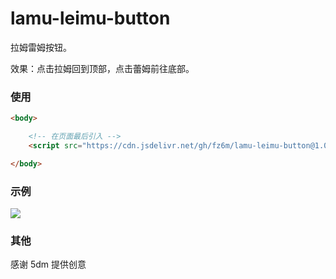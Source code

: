 # lamu-leimu-button

拉姆雷姆按钮。

效果：点击拉姆回到顶部，点击蕾姆前往底部。

### 使用

```html
<body>

    <!-- 在页面最后引入 -->
    <script src="https://cdn.jsdelivr.net/gh/fz6m/lamu-leimu-button@1.0/dist/lamu-leimu.min.js"></script>

</body>
```

### 示例
![](https://cdn.jsdelivr.net/gh/fz6m/Private-picgo@moe/img/20200910183428.png)

### 其他
感谢 5dm 提供创意